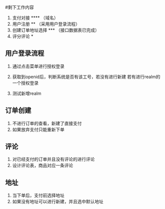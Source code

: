 #剩下工作内容

1. 支付对接 **** （域名）
4. 用户注册 ** （采用用户登录流程）
5. 创建订单地址选择 *** （接口数据表已完成）
6. 评分评论 *

## 用户登录流程

1. 通过点击菜单进行授权登录
2. 获取到openid后，判断系统是否有该工号，若没有进行新建
     若有进行realm的一个授权登录
     
3. 测试新增realm  


## 订单创建
1. 不进行订单的查看，新建了直接支付
2. 如果放弃支付只能重新下单

## 评论
1. 对已经支付的订单并且没有评论的进行评论
2. 设计评论表，商品对应一条评论

## 地址
1. 当下单后，支付前选择地址
2. 如果没有地址可以进行新建，并且选中默认地址

